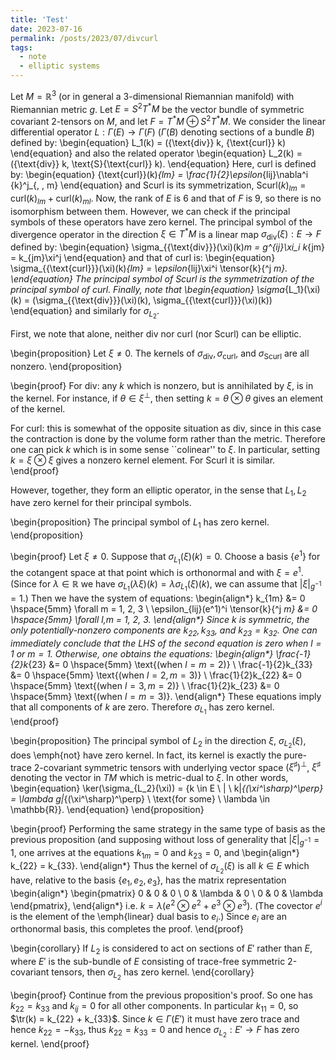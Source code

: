 ```yaml
---
title: 'Test'
date: 2023-07-16
permalink: /posts/2023/07/divcurl
tags:
  - note
  - elliptic systems
---
```


<script
  src="https://cdn.mathjax.org/mathjax/latest/MathJax.js?config=TeX-AMS-MML_HTMLorMML"
  type="text/javascript">
</script>

Let $M = \mathbb{R}^3$ (or in general a 3-dimensional Riemannian manifold) with Riemannian metric $g$. Let $E = S^2 T^* M$ be the vector bundle of symmetric covariant 2-tensors on $M$, and let $F = T^* M \oplus S^2 T^* M$. We consider the linear differential operator $L : \Gamma(E) \to \Gamma(F)$ ($\Gamma(B)$ denoting sections of a bundle $B$) defined by:
\begin{equation}
    L_1(k) = ({\text{div}} k, {\text{curl}} k)
\end{equation}
and also the related operator
\begin{equation}
    L_2(k) = ({\text{div}} k, \text{S}{\text{curl}} k)\.
\end{equation}
Here, curl is defined by:
\begin{equation}
    {\text{curl}}(k)_{lm} = \frac{1}{2}\epsilon_{lij}\nabla^i {k}^j_{\, \, m}
\end{equation}
and Scurl is its symmetrization, $\text{Scurl}(k)_{lm} = {\text{curl}}(k)_{lm} + {\text{curl}}(k)_{ml}$. Now, the rank of $E$ is 6 and that of $F$ is 9, so there is no isomorphism between them. However, we can check if the principal symbols of these operators have zero kernel. The principal symbol of the divergence operator in the direction $\xi \in T^*M$ is a linear map $\sigma_{{\text{div}}}(\xi) : E \to F$ defined by:
\begin{equation}
    \sigma_{{\text{div}}}(\xi)(k)_m = g^{ij}\xi_i k_{jm} = k_{jm}\xi^j
\end{equation}
and that of ${\text{curl}}$ is:
\begin{equation}
    \sigma_{{\text{curl}}}(\xi)(k)_{lm} = \epsilon_{lij}\xi^i \tensor{k}{^j _m}.
\end{equation}
The principal symbol of Scurl is the symmetrization of the principal symbol of curl. Finally, note that 
\begin{equation}
    \sigma_{L_1}(\xi)(k) = (\sigma_{{\text{div}}}(\xi)(k), \sigma_{{\text{curl}}}(\xi)(k))
\end{equation}
and similarly for $\sigma_{L_2}$.

First, we note that alone, neither div nor curl (nor Scurl) can be elliptic. 

\begin{proposition}
Let $\xi \neq 0$.
The kernels of $\sigma_{{\text{div}}}, \sigma_{{\text{curl}}}$, and $\sigma_{\text{Scurl}}$ are all nonzero.
\end{proposition}

\begin{proof}
For div: any $k$ which is nonzero, but is annihilated by $\xi$, is in the kernel. For instance, if $\theta \in \xi^\perp$, then setting $k = \theta \otimes \theta$ gives an element of the kernel.

For curl: this is somewhat of the opposite situation as div, since in this case the contraction is done by the volume form rather than the metric. Therefore one can pick $k$ which is in some sense ``colinear'' to $\xi$. In particular, setting $k = \xi \otimes \xi$ gives a nonzero kernel element. For Scurl it is similar.
\end{proof}

However, together, they form an elliptic operator, in the sense that $L_1, L_2$ have zero kernel for their principal symbols. 

\begin{proposition}
The principal symbol of $L_1$ has zero kernel.
\end{proposition}

\begin{proof}
Let $\xi \neq 0$. Suppose that $\sigma_{L_1}(\xi)(k) = 0$. Choose a basis $\{e^1\}$ for the cotangent space at that point which is orthonormal and with $\xi = e^1$. (Since for $\lambda \in \mathbb{R}$ we have $\sigma_{L_1}(\lambda\xi)(k) = \lambda\sigma_{L_1}(\xi)(k)$, we can assume that $|\xi|_{g^{-1}} = 1$.) Then we have the system of equations:
\begin{align*}
    k_{1m} &= 0 \hspace{5mm} \forall m = 1, 2, 3 \\ 
    \epsilon_{lij}(e^1)^i \tensor{k}{^j _m} &= 0 \hspace{5mm} \forall l,m = 1, 2, 3.
\end{align*}
Since $k$ is symmetric, the only potentially-nonzero components are $k_{22}, k_{33}$, and $k_{23} = k_{32}$. One can immediately conclude that the LHS of the second equation is zero when $l = 1$ or $m = 1$. Otherwise, one obtains the equations:
\begin{align*}
    \frac{-1}{2}k_{23} &= 0 \hspace{5mm} \text{(when $l = m = 2$)} \\ 
    \frac{-1}{2}k_{33} &= 0 \hspace{5mm} \text{(when $l = 2, m = 3$)} \\ 
    \frac{1}{2}k_{22} &= 0 \hspace{5mm} \text{(when $l = 3, m = 2$)} \\ 
    \frac{1}{2}k_{23} &= 0 \hspace{5mm} \text{(when $l = m = 3$)}.
\end{align*}
These equations imply that all components of $k$ are zero. Therefore $\sigma_{L_1}$ has zero kernel.
\end{proof}

\begin{proposition}
The principal symbol of $L_2$ in the direction $\xi$, $\sigma_{L_2}(\xi)$, does \emph{not} have zero kernel. In fact, its kernel is exactly the pure-trace 2-covariant symmetric tensors with underlying vector space $(\xi^\sharp)^\perp$, $\xi^\sharp$ denoting the vector in $TM$ which is metric-dual to $\xi$. In other words,
\begin{equation}
    \ker(\sigma_{L_2}(\xi)) = \{k \in E \ | \ k|_{(\xi^\sharp)^\perp} = \lambda g|_{(\xi^\sharp)^\perp} \ \text{for some} \ \lambda \in \mathbb{R}\}.
\end{equation}
\end{proposition}

\begin{proof}
Performing the same strategy in the same type of basis as the previous proposition (and supposing without loss of generality that $|\xi|_{g^{-1}} = 1$, one arrives at the equations $k_{1m} = 0$ and $k_{23} = 0$, and 
\begin{align*}
    k_{22} = k_{33}.
\end{align*}
Thus the kernel of $\sigma_{L_2}(\xi)$ is all $k \in E$ which have, relative to the basis $\{e_1, e_2, e_3\}$, has the matrix representation
\begin{align*}
    \begin{pmatrix}
    0 & 0 & 0 \\ 
    0 & \lambda & 0 \\ 
    0 & 0 & \lambda
    \end{pmatrix},
\end{align*}
i.e. $k = \lambda (e^2 \otimes e^2 + e^3 \otimes e^3)$. (The covector $e^i$ is the element of the \emph{linear} dual basis to $e_i$.) Since $e_i$ are an orthonormal basis, this completes the proof.
\end{proof}

\begin{corollary}
If $L_2$ is considered to act on sections of $E'$ rather than $E$, where $E'$ is the sub-bundle of $E$ consisting of trace-free symmetric 2-covariant tensors, then $\sigma_{L_2}$ has zero kernel.
\end{corollary}

\begin{proof}
Continue from the previous proposition's proof. So one has $k_{22} = k_{33}$ and $k_{ij} = 0$ for all other components. In particular $k_{11} = 0$, so $\tr(k) = k_{22} + k_{33}$. Since $k \in \Gamma(E')$ it must have zero trace and hence $k_{22} = -k_{33}$, thus $k_{22} = k_{33} = 0$ and hence $\sigma_{L_2} : E' \to F$ has zero kernel.
\end{proof}
